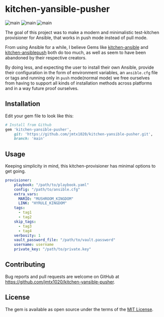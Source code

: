 # kitchen-yansible-pusher

![main](https://github.com/jmtx1020/kitchen-yansible-pusher/actions/workflows/main.yml/badge.svg)
![main](https://github.com/jmtx1020/kitchen-yansible-pusher/actions/workflows/release.yml/badge.svg)
![main](https://github.com/jmtx1020/kitchen-yansible-pusher/actions/workflows/integration.yml/badge.svg)

The goal of this project was to make a modern and minimalistic test-kitchen provisioner for Ansible, that works in push mode instead of pull mode.

From using Ansible for a while, I believe Gems like [kitchen-ansible](https://github.com/neillturner/kitchen-ansible) and [kitchen-ansiblepush](https://github.com/ahelal/kitchen-ansiblepush) both do too much, as well as seem to have been abandoned by their respective creators.

By doing less, and expecting the user to install their own Ansible, provide their configuration in the form of environment variables, an `ansible.cfg` file or tags and running only in `push` mode(normal mode) we free ourselves from having to support all kinds of installation methods across platforms and in a way future proof ourselves.

## Installation

Edit your gem file to look like this:

```ruby
# Install from Github
gem 'kitchen-yansible-pusher',
    git: 'https://github.com/jmtx1020/kitchen-yansible-pusher.git',
    branch: 'main'
```

## Usage

Keeping simplicity in mind, this kitchen-provisioner has minimal options to get going.
```yaml
provisioner:
    playbook: "/path/to/playbook.yaml"
    config: "/path/to/ansible.cfg"
    extra_vars:
      MARIO: "MUSHROOM_KINGDOM"
      LINK: "HYRULE_KINGDOM"
    tags:
      - tag1
      - tag2
    skip_tags:
      - tag3
      - tag4
    verbosity: 1
    vault_password_file: "/path/to/vault.password"
    username: username
    private_key: "/path/to/private.key"
```

## Contributing

Bug reports and pull requests are welcome on GitHub at https://github.com/jmtx1020/kitchen-yansible-pusher.

## License

The gem is available as open source under the terms of the [MIT License](https://opensource.org/licenses/MIT).
